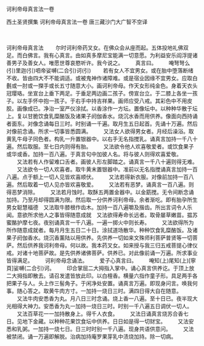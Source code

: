 诃利帝母真言法一卷


西土圣贤撰集
诃利帝母真言法一卷
唐三藏沙门大广智不空译


　　

诃利帝母真言法
　　尔时诃利帝药叉女。在佛众会从座而起。五体投地礼佛双足。而白佛言。我有心真言。由如真多摩尼宝能满一切意愿。为利益安乐阎浮提诸善男子及善女人。唯愿世尊哀愍听许。我今说之。
　　真言曰。
　　唵弩弩么(引)里迦(引)呬帝娑嚩(二合引)诃(引)
　　若有女人不宜男女。或在胎中堕落断绪不收。皆由四大不不能调适。或被鬼神作诸障难。或是宿业因缘不宜男女。应取白氎或一肘或一搩手或长五寸随意大小。画诃利帝母。作天女形纯金色。身着天衣头冠璎珞。坐宣台上垂下两足。于垂足两边画二孩子。傍宣台立。于二膝上各坐一孩子。以左手怀中抱一孩子。于右手中持吉祥果。画师应受八戒。其彩色中不用皮胶。画像成已。净治一室严仪涂拭。以香涂作一方坛。置像坛中。以种种华散于坛上。复以甘脆饮食乳糜酪饭及诸果子阏伽香水。烧沉水香而用供养。像面向西持诵者面东。对像念诵每日三时。时别诵一千遍。取月生五日起首。先诵十万遍。然后对像前念诵。所求一切事皆悉圆满。
　　又法女人欲得男女者。月经后澡浴。取黄乳牛母子同色者。构乳一升置银器中。以右手无名指搅乳。诵真言加持一千八十遍。然后取服。至七日内则得有胎。
　　又法欲令他人欢喜敬爱者。或饮食果子或华或香。加持一百八遍。于真言句中加彼人名。将与彼人则得欢喜爱敬。
　　又法若有人作留难口舌者。画彼人形左脚踏之。诵真言一千八十遍则得无难。
　　又法欲令一切人欢喜者。取牛黄末置银器中。准前以无名指搅诵真言加持一百八遍。点于额上一切人见皆欢喜顺伏。
　　又法若得新衣服。对像前加持一百八遍。然后取着一切人见亦皆欢喜敬爱。
　　又法若有恶梦。诵真言一百八遍。则得恶梦消除。
　　又法若月蚀时。取酥五两置金器中。以金筯搅。无令间断念诵加持。乃至月却得圆满为限。然后取一分供养诃利帝母。余者渐吃。即有胎孕所生男女聪慧福德　又法取牛膝根作齿木。加持一百八遍嚼及揩齿。所出言词令人乐闻。意欲所求他人之事皆得随意成就　又法欲得寿命长远者。取骨屡草嫩苗。揾苏蜜酪护摩七夜。夜别诵真言一千八遍。一遍一掷火中则长寿。
　　又法欲得所为所作随意成就者。每月月生五日二十日。涂拭道场散华。种种饮食乳糜酪饭。及诸果子阏伽香水。烧沉香薰陆以用供养。先供养一切如来文殊师利菩萨普贤等一切菩萨。然后供养我诃利帝母。何以故。我本药叉女。如来授与我三归五戒菩提心律仪戒。对诸十地菩萨故。是先供养诸佛菩萨。供养已。对此像前诵一万遍。所求事业皆得满足。
　　诃利帝母念诵法。
　　爱子心真言曰。
　　唵知(上)尾知(上)[寧　　頁]娑嚩(二合引)诃。
　　印合掌屈二大拇指入掌中。诵心真言供养讫。于顶上放二大拇指即散去。请召发遣皆放此印。以白檀香。横量六指作童子形。具足两手各把果子与人。头上作三髻角子。于闲净处安置。诵真言万遍。即现身问言。唤我何事。随心答之。取黄牛肉方寸。一加持一烧日三时。满四日得大自在随意。
　　又法牛肉安悉香为丸。月八日三时念诵。烧上香一八遍。至十日已。夜半现大光相得大神力。安悉香为丸一加持一烧日三时。时别一千八遍五日调伏一切人。
　　又法百草花一一加持散身上。得千人衣食。
　　又法日诵真言烧苏合香七日。见地下金藏。以种种花果饮食坛中供养。日日如是得一切财宝。
　　又法安悉和乳粥。一加持一烧七日。日三时时别一千八遍。现身共语供意问。
　　又法被禁闭。诵一万遍即解脱。治病加持庵罗果芽乳中渍烧加持。除一切病。

